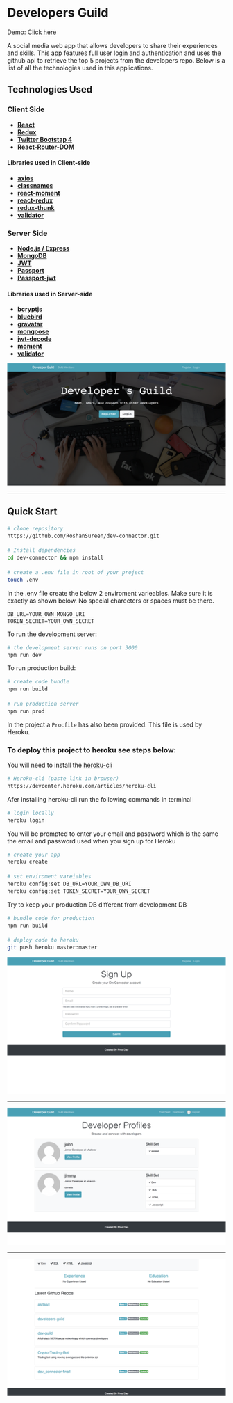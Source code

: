 # Developers Guild

Demo: <a href="https://mighty-dusk-38771.herokuapp.com/" target="_blank"> Click here</a>

A social media web app that allows developers to share their experiences and skills. This app features full user login and authentication and uses the github api to retrieve the top 5 projects from the developers repo. Below is a list of all the technologies used in this applications.

## Technologies Used

### Client Side

- **[React](https://github.com/facebook/react)**
- **[Redux](https://github.com/reactjs/redux)**
- **[Twitter Bootstap 4](https://github.com/twbs/bootstrap/tree/v4-dev)**
- **[React-Router-DOM](https://github.com/ReactTraining/react-router/tree/master/packages/react-router-dom)**

#### Libraries used in Client-side

-  **[axios](https://github.com/axios/axios)**
-  **[classnames](https://github.com/JedWatson/classnames)**
-  **[react-moment](https://github.com/headzoo/react-moment)**
-  **[react-redux](https://github.com/reduxjs/react-redux)**
-  **[redux-thunk](https://github.com/reduxjs/redux-thunk)**
-  **[validator](https://github.com/chriso/validator.js)**

### Server Side

-  **[Node.js / Express](https://github.com/expressjs/express)**
-  **[MongoDB](https://github.com/mongodb/mongo)**
-  **[JWT](https://github.com/auth0/node-jsonwebtoken)**
-  **[Passport](http://www.passportjs.org/)**
-  **[Passport-jwt](https://github.com/themikenicholson/passport-jwt)**

#### Libraries used in Server-side

-  **[bcryptjs](https://github.com/dcodeIO/bcrypt.js)**
-  **[bluebird](http://bluebirdjs.com/docs/getting-started.html)**
-  **[gravatar](https://github.com/emerleite/node-gravatar)**
-  **[mongoose](http://mongoosejs.com/)**
-  **[jwt-decode](https://github.com/auth0/jwt-decode)**
-  **[moment](https://momentjs.com/)**
-  **[validator](https://github.com/chriso/validator.js)**




<img src="screenshots/homepage.jpg">

---

## Quick Start

```bash
# clone repository
https://github.com/RoshanSureen/dev-connector.git

# Install dependencies
cd dev-connector && npm install

# create a .env file in root of your project
touch .env
```

In the .env file create the below 2 enviroment varieables. Make sure it is exactly as shown below. No special charecters or spaces must be there.

```
DB_URL=YOUR_OWN_MONGO_URI
TOKEN_SECRET=YOUR_OWN_SECRET
```

To run the development server:

```bash
# the development server runs on port 3000
npm run dev
```
To run production build:

```bash
# create code bundle
npm run build

# run production server
npm run prod
```

In the project a `Procfile` has also been provided. This file is used by Heroku.

### To deploy this project to heroku see steps below:

You will need to install the [heroku-cli](https://devcenter.heroku.com/articles/heroku-cli)

```bash
# Heroku-cli (paste link in browser)
https://devcenter.heroku.com/articles/heroku-cli
```

Afer installing heroku-cli run the following commands in terminal

```bash
# login locally
heroku login
```

You will be prompted to enter your email and password which is the same the email and password used when you sign up for Heroku

```bash
# create your app
heroku create

# set enviroment vareiables
heroku config:set DB_URL=YOUR_OWN_DB_URI
heroku config:set TOKEN_SECRET=YOUR_OWN_SECRET
```

Try to keep your production DB different from development DB

```bash
# bundle code for production
npm run build

# deploy code to heroku
git push heroku master:master
```

<img src="screenshots/signup.jpg">

---

<img src="screenshots/users.png">

---

<img src="screenshots/github.png">
